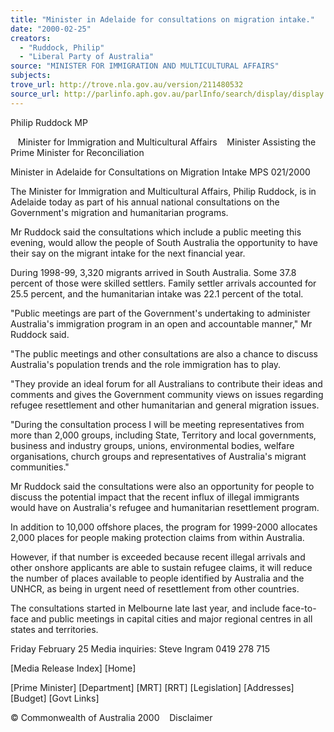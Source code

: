 ```yaml
---
title: "Minister in Adelaide for consultations on migration intake."
date: "2000-02-25"
creators:
  - "Ruddock, Philip"
  - "Liberal Party of Australia"
source: "MINISTER FOR IMMIGRATION AND MULTICULTURAL AFFAIRS"
subjects:
trove_url: http://trove.nla.gov.au/version/211480532
source_url: http://parlinfo.aph.gov.au/parlInfo/search/display/display.w3p;query=Id%3A%22media/pressrel/8RW06%22
---
```


 Philip Ruddock MP

    Minister for Immigration and Multicultural Affairs    Minister Assisting the Prime Minister for Reconciliation

 Minister in Adelaide for Consultations on Migration Intake MPS 021/2000

 The Minister for Immigration and Multicultural Affairs, Philip Ruddock, is in Adelaide today as part of his annual national consultations on the Government's migration and humanitarian programs.

 Mr Ruddock said the consultations which include a public meeting this evening, would allow the people of South Australia the opportunity to have their say on the migrant intake for the next financial year.

 During 1998-99, 3,320 migrants arrived in South Australia. Some 37.8 percent of those were skilled settlers. Family settler arrivals accounted for 25.5 percent, and the humanitarian intake was 22.1 percent of the total.

 "Public meetings are part of the Government's undertaking to administer Australia's immigration program in an open and accountable manner," Mr Ruddock said.

 "The public meetings and other consultations are also a chance to discuss Australia's population trends and the role immigration has to play.

 "They provide an ideal forum for all Australians to contribute their ideas and comments and gives the Government community views on issues regarding refugee resettlement and other humanitarian and general migration issues.

 "During the consultation process I will be meeting representatives from more than 2,000 groups, including State, Territory and local governments, business and industry groups, unions, environmental bodies, welfare organisations, church groups and representatives of Australia's migrant communities."

 Mr Ruddock said the consultations were also an opportunity for people to discuss the potential impact that the recent influx of illegal immigrants would have on Australia's refugee and humanitarian resettlement program.

 In addition to 10,000 offshore places, the program for 1999-2000 allocates 2,000 places for people making protection claims from within Australia.

 However, if that number is exceeded because recent illegal arrivals and other onshore applicants are able to sustain refugee claims, it will reduce the number of places available to people identified by Australia and the UNHCR, as being in urgent need of resettlement from other countries.

 The consultations started in Melbourne late last year, and include face-to-face and public meetings in capital cities and major regional centres in all states and territories.

 Friday February 25 Media inquiries: Steve Ingram 0419 278 715

 [Media Release Index] [Home]

 [Prime Minister] [Department] [MRT] [RRT] [Legislation] [Addresses] [Budget] [Govt Links]

 © Commonwealth of Australia 2000    Disclaimer

